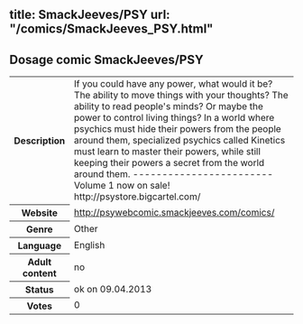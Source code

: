 title: SmackJeeves/PSY
url: "/comics/SmackJeeves_PSY.html"
---
Dosage comic SmackJeeves/PSY
-----------------------------------------

<table class="comicinfo">
<tr>
<th>Description</th><td>If you could have any power, what would it be? The ability to move things with your thoughts? The ability to read people's minds? Or maybe the power to control living things? In a world where psychics must hide their powers from the people around them, specialized psychics called Kinetics must learn to master their powers, while still keeping their powers a secret from the world around them. ------------------------ Volume 1 now on sale! http://psystore.bigcartel.com/</td>
</tr>
<tr>
<th>Website</th><td><a href="http://psywebcomic.smackjeeves.com/comics/">http://psywebcomic.smackjeeves.com/comics/</a></td>
</tr>
<tr>
<th>Genre</th><td>Other</td>
</tr>
<tr>
<th>Language</th><td>English</td>
</tr>
<tr>
<th>Adult content</th><td>no</td>
</tr>
<tr>
<th>Status</th><td>ok on 09.04.2013</td>
</tr>
<tr>
<th>Votes</th><td>0</div></td>
</tr>
</table>
